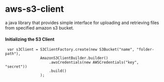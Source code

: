 # aws-s3-client
a java library that provides simple interface for uploading and retrieving files from specified amazon s3 bucket.

#### Initializing the S3 Client

     var s3Client = S3ClientFactory.create(new S3Bucket("name", "folder-path"), 
                    AmazonS3ClientBuilder.builder()
                        .awsCredentials(new AWSCredentials("key", "secret"))
                        .build()
                    );

